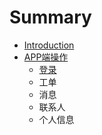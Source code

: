 # Summary

* [Introduction](README.md)
* [APP端操作](chapter1.md)
  * [登录](chapter1/deng-lu.md)
  * 工单
  * 消息
  * 联系人
  * 个人信息

